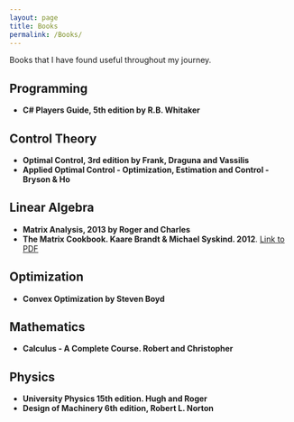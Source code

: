 ```yaml
---
layout: page
title: Books
permalink: /Books/
---
```


Books that I have found useful throughout my journey.

## Programming

* **C# Players Guide, 5th edition by R.B. Whitaker**

## Control Theory

* **Optimal Control, 3rd edition by Frank, Draguna and Vassilis**
* **Applied Optimal Control - Optimization, Estimation and Control - Bryson & Ho**

## Linear Algebra

* **Matrix Analysis, 2013 by Roger and Charles**
* **The Matrix Cookbook. Kaare Brandt & Michael Syskind. 2012**. [Link to PDF](https://www.math.uwaterloo.ca/~hwolkowi/matrixcookbook.pdf)

## Optimization

* **Convex Optimization by Steven Boyd**

## Mathematics

* **Calculus - A Complete Course. Robert and Christopher**

## Physics

* **University Physics 15th edition. Hugh and Roger**
* **Design of Machinery 6th edition, Robert L. Norton**
